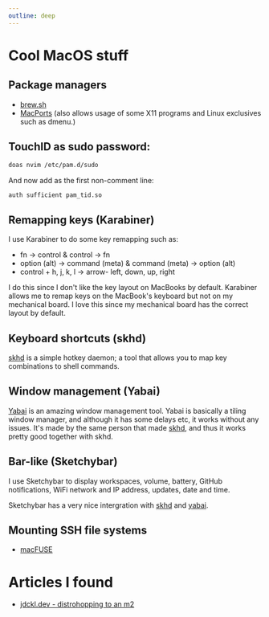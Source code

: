 ```yaml
---
outline: deep
---
```


# Cool MacOS stuff

## Package managers

- [brew.sh](https://brew.sh)
- [MacPorts](https://macports.org/) (also allows usage of some X11 programs and Linux exclusives such as dmenu.)

## TouchID as sudo password:

```sh
doas nvim /etc/pam.d/sudo
```
And now add as the first non-comment line:

`auth sufficient pam_tid.so`

## Remapping keys (Karabiner)

I use Karabiner to do some key remapping such as:

* fn -> control & control -> fn
* option (alt) -> command (meta) & command (meta) -> option (alt)
* control + h, j, k, l -> arrow- left, down, up, right

I do this since I don't like the key layout on MacBooks by default. Karabiner allows me to remap keys on the MacBook's keyboard but not on my mechanical board. I love this since my mechanical board has the correct layout by default.

## Keyboard shortcuts (skhd)

[skhd](https://github.com/koekeishiya/skhd) is a simple hotkey daemon; a tool that allows you to map key combinations to shell commands.

## Window management (Yabai)

[Yabai](https://github.com/koekeishiya/yabai) is an amazing window management tool. Yabai is basically a tiling window manager, and although it has some delays etc, it works without any issues. It's made by the same person that made [skhd](#skhd), and thus it works pretty good together with skhd.

## Bar-like (Sketchybar)

I use Sketchybar to display workspaces, volume, battery, GitHub notifications, WiFi network and IP address, updates, date and time.

Sketchybar has a very nice intergration with [skhd](#skhd) and [yabai](#yabai).

## Mounting SSH file systems

- [macFUSE](https://osxfuse.github.io/)


# Articles I found

- [jdckl.dev - distrohopping to an m2](https://jdckl.dev/blog/distrohopping-to-an-m2)

